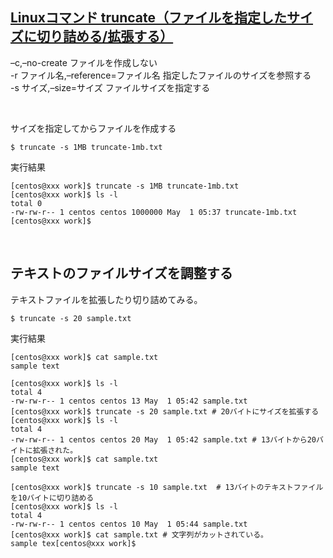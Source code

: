 ## [Linuxコマンド truncate（ファイルを指定したサイズに切り詰める/拡張する）](https://kcfran.com/2021/05/01/linux-command-truncate/)

–c,–no-create	ファイルを作成しない<br>
-r ファイル名,–reference=ファイル名	指定したファイルのサイズを参照する<br>
-s サイズ,–size=サイズ	ファイルサイズを指定する<br>

<br>

サイズを指定してからファイルを作成する<br>
```
$ truncate -s 1MB truncate-1mb.txt 
```

実行結果<br>
```
[centos@xxx work]$ truncate -s 1MB truncate-1mb.txt
[centos@xxx work]$ ls -l
total 0
-rw-rw-r-- 1 centos centos 1000000 May  1 05:37 truncate-1mb.txt
[centos@xxx work]$ 
```

<br>

## テキストのファイルサイズを調整する
テキストファイルを拡張したり切り詰めてみる。<br>

```
$ truncate -s 20 sample.txt
```

実行結果<br>
```
[centos@xxx work]$ cat sample.txt 
sample text

[centos@xxx work]$ ls -l
total 4
-rw-rw-r-- 1 centos centos 13 May  1 05:42 sample.txt
[centos@xxx work]$ truncate -s 20 sample.txt # 20バイトにサイズを拡張する
[centos@xxx work]$ ls -l
total 4
-rw-rw-r-- 1 centos centos 20 May  1 05:42 sample.txt # 13バイトから20バイトに拡張された。
[centos@xxx work]$ cat sample.txt 
sample text

[centos@xxx work]$ truncate -s 10 sample.txt  # 13バイトのテキストファイルを10バイトに切り詰める
[centos@xxx work]$ ls -l
total 4
-rw-rw-r-- 1 centos centos 10 May  1 05:44 sample.txt
[centos@xxx work]$ cat sample.txt # 文字列がカットされている。
sample tex[centos@xxx work]$ 
```
